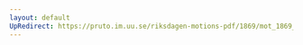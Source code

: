 ```yaml
---
layout: default
UpRedirect: https://pruto.im.uu.se/riksdagen-motions-pdf/1869/mot_1869__ak__51/mot_1869__ak__51-002.pdf
---
```

